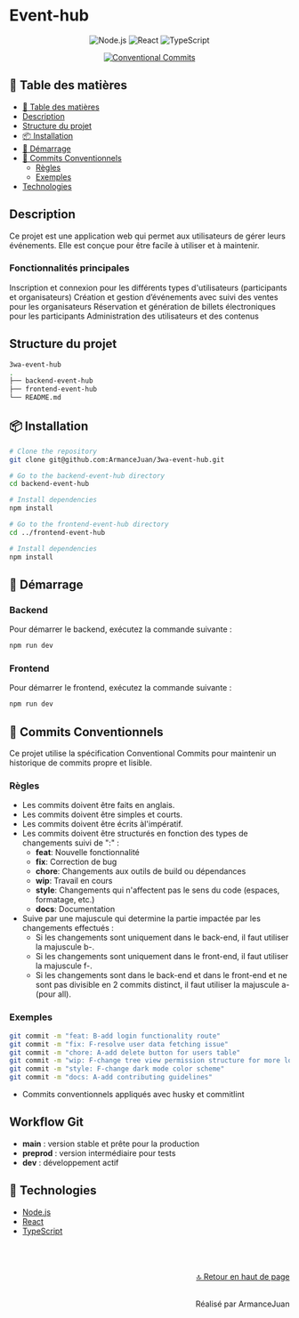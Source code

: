 # Event-hub

<div align="center">

![Node.js](https://img.shields.io/badge/Node%20js-339933?style=for-the-badge&logo=nodedotjs&logoColor=white)
![React](https://img.shields.io/badge/React-20232A?style=for-the-badge&logo=react&logoColor=61DAFB)
![TypeScript](https://img.shields.io/badge/TypeScript-007ACC?style=for-the-badge&logo=typescript&logoColor=white)

[![Conventional Commits](https://img.shields.io/badge/Conventional%20Commits-1.0.0-%23FE5196?style=for-the-badge&logo=conventionalcommits&logoColor=white)](https://conventionalcommits.org)

</div>

## 📝 Table des matières

- [📝 Table des matières](#-table-des-matières)
- [Description](#description)
- [Structure du projet](#structure-du-projet)
- [📦 Installation](#-installation)
- [🚀 Démarrage](#-démarrage)
- [🔧 Commits Conventionnels](#commits-conventionnels)
  - [Règles](#règles)
  - [Exemples](#exemples)
- [Technologies](#technologies)

## Description

Ce projet est une application web qui permet aux utilisateurs de gérer leurs événements. Elle est conçue pour être facile à utiliser et à maintenir.

### Fonctionnalités principales

Inscription et connexion pour les différents types d'utilisateurs (participants et organisateurs)
Création et gestion d’événements avec suivi des ventes pour les organisateurs
Réservation et génération de billets électroniques pour les participants
Administration des utilisateurs et des contenus

## Structure du projet

```bash
3wa-event-hub
.
├── backend-event-hub
├── frontend-event-hub
└── README.md
```

## 📦 Installation

```bash
# Clone the repository
git clone git@github.com:ArmanceJuan/3wa-event-hub.git

# Go to the backend-event-hub directory
cd backend-event-hub

# Install dependencies
npm install

# Go to the frontend-event-hub directory
cd ../frontend-event-hub

# Install dependencies
npm install
```

## 🚀 Démarrage

### Backend

Pour démarrer le backend, exécutez la commande suivante :

```bash
npm run dev
```

### Frontend

Pour démarrer le frontend, exécutez la commande suivante :

```bash
npm run dev
```

## 🔧 Commits Conventionnels

Ce projet utilise la spécification Conventional Commits pour maintenir un historique de commits propre et lisible.

### Règles

- Les commits doivent être faits en anglais.
- Les commits doivent être simples et courts.
- Les commits doivent être écrits àl'impératif.
- Les commits doivent être structurés en fonction des types de changements suivi de ":" :
  - **feat**: Nouvelle fonctionnalité
  - **fix**: Correction de bug
  - **chore**: Changements aux outils de build ou dépendances
  - **wip**: Travail en cours
  - **style**: Changements qui n'affectent pas le sens du code (espaces, formatage, etc.)
  - **docs**: Documentation
- Suive par une majuscule qui determine la partie impactée par les changements effectués :
  - Si les changements sont uniquement dans le back-end, il faut utiliser la majuscule b-.
  - Si les changements sont uniquement dans le front-end, il faut utiliser la majuscule f-.
  - Si les changements sont dans le back-end et dans le front-end et ne sont pas divisible en 2 commits distinct, il faut utiliser la majuscule a- (pour all).

### Exemples

```bash
git commit -m "feat: B-add login functionality route"
git commit -m "fix: F-resolve user data fetching issue"
git commit -m "chore: A-add delete button for users table"
git commit -m "wip: F-change tree view permission structure for more logical auto-completion"
git commit -m "style: F-change dark mode color scheme"
git commit -m "docs: A-add contributing guidelines"
```

- Commits conventionnels appliqués avec husky et commitlint

## Workflow Git

- **main** : version stable et prête pour la production
- **preprod** : version intermédiaire pour tests
- **dev** : développement actif

## 📝 Technologies

- [Node.js](https://nodejs.org/en/)
- [React](https://reactjs.org/)
- [TypeScript](https://www.typescriptlang.org/)

<div>
</br>
</br>
</br>
<div align="right">
<a href="#top">🔝 Retour en haut de page</a>
</div>
</br>
<p align="right">Réalisé par ArmanceJuan</p>
</div>
